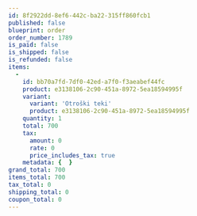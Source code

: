 ```yaml
---
id: 8f2922dd-8ef6-442c-ba22-315ff860fcb1
published: false
blueprint: order
order_number: 1789
is_paid: false
is_shipped: false
is_refunded: false
items:
  -
    id: bb70a7fd-7df0-42ed-a7f0-f3aeabef44fc
    product: e3138106-2c90-451a-8972-5ea18594995f
    variant:
      variant: 'Otroški teki'
      product: e3138106-2c90-451a-8972-5ea18594995f
    quantity: 1
    total: 700
    tax:
      amount: 0
      rate: 0
      price_includes_tax: true
    metadata: {  }
grand_total: 700
items_total: 700
tax_total: 0
shipping_total: 0
coupon_total: 0
---
```

